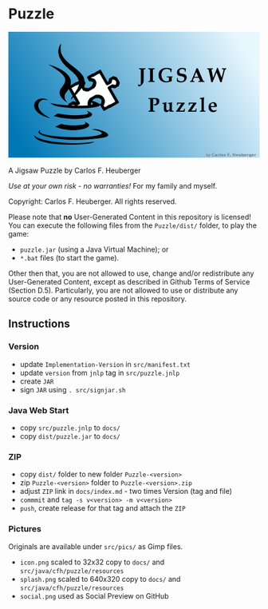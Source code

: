 # Puzzle

![splash](src/pics/splash.png)

A Jigsaw Puzzle 
by Carlos F. Heuberger

*Use at your own risk - no warranties!* For my family and myself.

Copyright: Carlos F. Heuberger. All rights reserved.



Please note that **no** User-Generated Content in this repository is licensed!   You can execute the following files from the `Puzzle/dist/` folder, to play the game:

- `puzzle.jar` (using a Java Virtual Machine); or
- `*.bat` files (to start the game).

Other then that, you are not allowed to use, change and/or redistribute any User-Generated Content, except as described in Github Terms of Service (Section D.5). Particularly, you are not allowed to use or distribute any source code or any resource posted in this repository.



## Instructions

### Version

- update `Implementation-Version` in `src/manifest.txt`
- update `version` from `jnlp` tag in `src/puzzle.jnlp`
- create `JAR`
- sign `JAR` using `. src/signjar.sh`

### Java Web Start

- copy `src/puzzle.jnlp` to `docs/`
- copy `dist/puzzle.jar` to `docs/`

### ZIP

- copy `dist/` folder to new folder `Puzzle-<version>`
- zip `Puzzle-<version>` folder to `Puzzle-<version>.zip`
- adjust `ZIP` link in `docs/index.md` - two times Version (tag and file)
- `commmit` and `tag -s v<version> -m v<version>`
- `push`, create release for that tag and attach the `ZIP`

### Pictures

Originals are available under `src/pics/` as Gimp files.

- `icon.png`
  scaled to 32x32
  copy to `docs/` and `src/java/cfh/puzzle/resources`
- `splash.png`
  scaled to 640x320
  copy to `docs/` and `src/java/cfh/puzzle/resources`
- `social.png`
  used as Social Preview on GitHub



